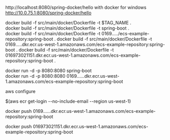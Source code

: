 http://localhost:8080/spring-docker/hello
with docker for windows
http://10.0.75.1:8080/spring-docker/hello
  

docker build -f src/main/docker/Dockerfile -t $TAG_NAME .  
docker build -f src/main/docker/Dockerfile -t spring-boot .  
docker build -f src/main/docker/Dockerfile -t 0169...../ecs-example-repository:spring-boot .
docker build -f src/main/docker/Dockerfile -t 0169.....dkr.ecr.us-west-1.amazonaws.com/ecs-example-repository:spring-boot .
docker build -f src/main/docker/Dockerfile -t 016973021151.dkr.ecr.us-west-1.amazonaws.com/ecs-example-repository:spring-boot .
  
docker run -d -p 8080:8080 spring-boot   
docker run -d -p 8080:8080 0169......dkr.ecr.us-west-1.amazonaws.com/ecs-example-repository:spring-boot



aws configure


$(aws ecr get-login --no-include-email --region us-west-1)

 docker push 0169......dkr.ecr.us-west-1.amazonaws.com/ecs-example-repository:spring-boot
 
 docker push 016973021151.dkr.ecr.us-west-1.amazonaws.com/ecs-example-repository:spring-boot

  
